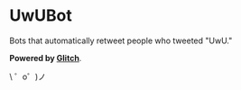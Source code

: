 UwUBot
=============================================================

Bots that automatically retweet people who tweeted "UwU."

**Powered by [Glitch](https://glitch.com)**.

\ ゜o゜)ノ
